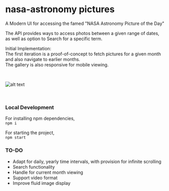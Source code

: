 # nasa-astronomy pictures

A Modern UI for accessing the famed "NASA Astronomy Picture of the Day"

The API provides ways to access photos between a given range of dates, as well as option to Search for a specific term.

Initial Implementation:
<br />
The first iteration is a proof-of-concept to fetch pictures for a given month and also navigate to earlier months.<br/>
The gallery is also responsive for mobile viewing.

<br/>

![alt text](./results/nasa-apod#2.png)

<br/>

### Local Development

For installing npm dependencies, <br/>
`npm i`

For starting the project, <br/>
`npm start`

### TO-DO

- Adapt for daily, yearly time intervals, with provision for infinite scrolling <br/>
- Search functionality <br/>
- Handle for current month viewing <br/>
- Support video format <br/>
- Improve fluid image display <br/>

